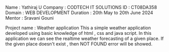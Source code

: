 Name : Yathiraj U 
Company : CODTECH IT SOLUTIONS 
ID : CT08DA358 
Domain : WEB DEVELOPMENT
Duration : 20th May to 20th June 2024
Mentor : Sravani Gouni

Project name : Weather application 
This a simple weather application developed using basic knowledge of html , css and java script. 
In this application we can see the realtime weather forecasting of a given place.
If the given place doesn't exist , then NOT FOUND error will be showed.
